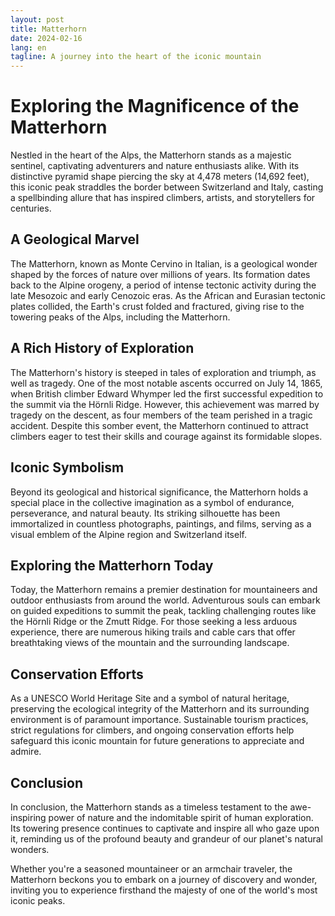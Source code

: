 ```yaml
---
layout: post
title: Matterhorn
date: 2024-02-16
lang: en
tagline: A journey into the heart of the iconic mountain
---
```


# Exploring the Magnificence of the Matterhorn

Nestled in the heart of the Alps, the Matterhorn stands as a majestic sentinel, captivating adventurers and nature enthusiasts alike. With its distinctive pyramid shape piercing the sky at 4,478 meters (14,692 feet), this iconic peak straddles the border between Switzerland and Italy, casting a spellbinding allure that has inspired climbers, artists, and storytellers for centuries.

## A Geological Marvel

The Matterhorn, known as Monte Cervino in Italian, is a geological wonder shaped by the forces of nature over millions of years. Its formation dates back to the Alpine orogeny, a period of intense tectonic activity during the late Mesozoic and early Cenozoic eras. As the African and Eurasian tectonic plates collided, the Earth's crust folded and fractured, giving rise to the towering peaks of the Alps, including the Matterhorn.

## A Rich History of Exploration

The Matterhorn's history is steeped in tales of exploration and triumph, as well as tragedy. One of the most notable ascents occurred on July 14, 1865, when British climber Edward Whymper led the first successful expedition to the summit via the Hörnli Ridge. However, this achievement was marred by tragedy on the descent, as four members of the team perished in a tragic accident. Despite this somber event, the Matterhorn continued to attract climbers eager to test their skills and courage against its formidable slopes.

## Iconic Symbolism

Beyond its geological and historical significance, the Matterhorn holds a special place in the collective imagination as a symbol of endurance, perseverance, and natural beauty. Its striking silhouette has been immortalized in countless photographs, paintings, and films, serving as a visual emblem of the Alpine region and Switzerland itself.

## Exploring the Matterhorn Today

Today, the Matterhorn remains a premier destination for mountaineers and outdoor enthusiasts from around the world. Adventurous souls can embark on guided expeditions to summit the peak, tackling challenging routes like the Hörnli Ridge or the Zmutt Ridge. For those seeking a less arduous experience, there are numerous hiking trails and cable cars that offer breathtaking views of the mountain and the surrounding landscape.

## Conservation Efforts

As a UNESCO World Heritage Site and a symbol of natural heritage, preserving the ecological integrity of the Matterhorn and its surrounding environment is of paramount importance. Sustainable tourism practices, strict regulations for climbers, and ongoing conservation efforts help safeguard this iconic mountain for future generations to appreciate and admire.

## Conclusion

In conclusion, the Matterhorn stands as a timeless testament to the awe-inspiring power of nature and the indomitable spirit of human exploration. Its towering presence continues to captivate and inspire all who gaze upon it, reminding us of the profound beauty and grandeur of our planet's natural wonders.

Whether you're a seasoned mountaineer or an armchair traveler, the Matterhorn beckons you to embark on a journey of discovery and wonder, inviting you to experience firsthand the majesty of one of the world's most iconic peaks.
